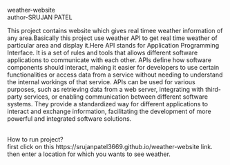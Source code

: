 weather-website
<br>
author-SRUJAN PATEL
<br>
<p>This project contains website which gives real timee weather information of any area.Basically this project use weather API to get real time weather of particular area and display it.Here API stands for Application Programming Interface. It is a set of rules and tools that allows different software applications to communicate with each other. APIs define how software components should interact, making it easier for developers to use certain functionalities or access data from a service without needing to understand the internal workings of that service. APIs can be used for various purposes, such as retrieving data from a web server, integrating with third-party services, or enabling communication between different software systems. They provide a standardized way for different applications to interact and exchange information, facilitating the development of more powerful and integrated software solutions.</p>
<br>
How to run project?
<br>
first click on this https://srujanpatel3669.github.io/weather-website link. then enter a location for which you wants to see weather.
